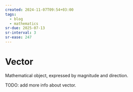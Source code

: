 ```yaml
---
created: 2024-11-07T09:54+03:00
tags:
  - blog
  - mathematics
sr-due: 2025-07-13
sr-interval: 3
sr-ease: 247
---
```


# Vector

Mathematical object, expressed by magnitude and direction.

TODO: add more info about vector.
